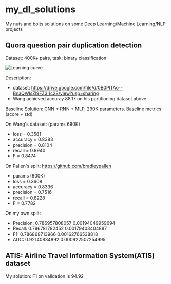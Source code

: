 # my_dl_solutions
My nuts and bolts solutions on some Deep Learning/Machine Learning/NLP projects

## Quora question pair duplication detection
Dataset: 400K+ pairs, task: binary classification

![Learning curve]("https://raw.github.com/lampts/my_dl_solutions/blob/master/quora_wang_dataset.png")



Description:

- dataset: https://drive.google.com/file/d/0B0PlTAo--BnaQWlsZl9FZ3l1c28/view?usp=sharing
- Wang achieved accuray 88.17 on his partitioning dataset above


Baseline Solution: CNN + RNN + MLP, 290K parameters.
Baseline metrics: (score + std)

On Wang's dataset: (params 690K)

- loss      = 0.3581
- accuracy  = 0.8383
- precision = 0.8104
- recall    = 0.8940
- F         = 0.8474

On Pallen's split: https://github.com/bradleypallen

- params (600K)
- loss      = 0.3608
- accuracy  = 0.8336
- precision = 0.7516
- recall    = 0.8228
- F         = 0.7782

On my own split:

- Precision:  0.786957808057 0.00194049959694
- Recall:  0.786781782452 0.00179403404887
- F1:  0.786868713966 0.00162766538818
- AUC:  0.92140834892 0.000922507254995


## ATIS:  Airline Travel Information System(ATIS) dataset

My solution: F1 on validation is 94.92
